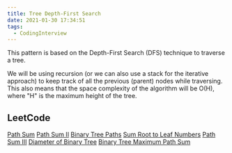 ```yaml
---
title: Tree Depth-First Search
date: 2021-01-30 17:34:51
tags:
  - CodingInterview
---
```

This pattern is based on the Depth-First Search (DFS) technique to traverse a tree.

We will be using recursion (or we can also use a stack for the iterative approach) to keep track of all the previous (parent) nodes while traversing. This also means that the space complexity of the algorithm will be O(H), where "H" is the maximum height of the tree.

## LeetCode
[Path Sum](https://leetcode.com/problems/path-sum/)
[Path Sum II](https://leetcode.com/problems/path-sum-ii/)
[Binary Tree Paths](https://leetcode.com/problems/binary-tree-paths/)
[Sum Root to Leaf Numbers](https://leetcode.com/problems/sum-root-to-leaf-numbers/)
[Path Sum III](https://leetcode.com/problems/path-sum-iii/)
[Diameter of Binary Tree](https://leetcode.com/problems/diameter-of-binary-tree/)
[Binary Tree Maximum Path Sum](https://leetcode.com/problems/binary-tree-maximum-path-sum/)
